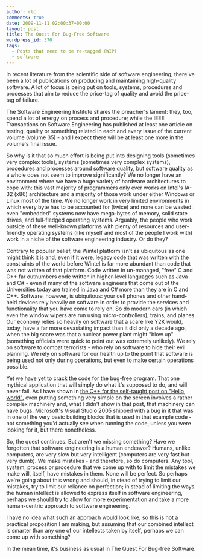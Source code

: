 ```yaml
---
author: rlc
comments: true
date: 2009-11-11 02:00:37+00:00
layout: post
title: The Quest For Bug-Free Software
wordpress_id: 370
tags:
  - Posts that need to be re-tagged (WIP)
  - software
---
```


In recent literature from the scientific side of software engineering, there've been a lot of publications on producing and maintaining high-quality software. A lot of focus is being put on tools, systems, procedures and processes that aim to reduce the price-tag of quality and avoid the price-tag of failure.

<!--more-->

The Software Engineering Institute shares the preacher's lament: they, too, spend a lot of energy on process and procedure; while the IEEE Transactions on Software Engineering has published at least one article on testing, quality or something related in each and every issue of the current volume (volume 35) - and I expect there will be at least one more in the volume's final issue.

So why is it that so much effort is being put into designing tools (sometimes very complex tools), systems (sometimes very complex systems), procedures and processes around software quality, but software quality as a whole does not seem to improve significantly? We no longer have an environment where we have a huge variety of hardware architectures to cope with: this vast majority of programmers only ever works on Intel's IA-32 (x86) architecture and a majority of those work under either Windows or Linux most of the time. We no longer work in very limited environments in which every byte has to be accounted for (twice) and none can be wasted: even "embedded" systems now have mega-bytes of memory, solid state drives, and full-fledged operating systems. Arguably, the people who work outside of these well-known platforms with plenty of resources and user-friendly operating systems (like myself and most of the people I work with) work in a niche of the software engineering industry. Or do they?

Contrary to popular belief, the Wintel platform isn't as ubiquitous as one might think it is and, even if it were, legacy code that was written with the constraints of the world before Wintel is far more abundant than code that was not written of that platform. Code written in un-managed, "free" C and C++ far outnumbers code written in higher-level languages such as Java and C# - even if many of the software engineers that come out of the Universities today are trained in Java and C# more than they are in C and C++. Software, however, is ubiquitous: your cell phones and other hand-held devices rely heavily on software in order to provide the services and functionality that you have come to rely on. So do modern cars (in which even the window wipers are run using micro-controllers), trains, and planes. Our economy relies so heavily on software that a scare like Y2K would, today, have a far more devastating impact than it did only a decade ago, when the big scare was that a nuclear power plant might "blow up" (something officials were quick to point out was extremely unlikely). We rely on software to combat terrorists - who rely on software to hide their evil planning. We rely on software for our health up to the point that software is being used not only during operations, but even to make certain operations possible.

Yet we have yet to crack the code for the bug-free program. That one mythical application that will simply do what it's supposed to do, and will never fail. As I have shown in [the C++ for the self-taught post on "Hello, world"](/blog/2009/10/1-hello-world), even putting something very simple on the screen involves a rather complex machinery and, what I didn't show in that post, that machinery can have bugs. Microsoft's Visual Studio 2005 shipped with a bug in it that was in one of the very basic building blocks that is used in that example code - not something you'd actually _see_ when running the code, unless you were looking for it, but there nonetheless.

So, the quest continues. But aren't we missing something? Have we forgotten that software engineering is a human endeavor? Humans, unlike computers, are very slow but very intelligent (computers are very fast but very dumb). We make mistakes - and therefore, so do computers. Any tool, system, process or procedure that we come up with to limit the mistakes we make will, itself, have mistakes in them. None will be perfect. So perhaps we're going about this wrong and should, in stead of trying to limit our mistakes, try to limit our reliance on perfection; in stead of limiting the ways the human intellect is allowed to express itself in software engineering, perhaps we should try to allow for more experimentation and take a more human-centric approach to software engineering.

I have no idea what such an approach would look like, so this is not a practical proposition I am making, but assuming that our combined intellect is smarter than any one of our intellects taken by itself, perhaps we can come up with something?

In the mean time, it's business as usual in The Quest For Bug-free Software.
